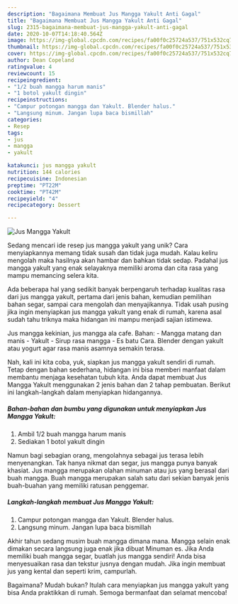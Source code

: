 ```yaml
---
description: "Bagaimana Membuat Jus Mangga Yakult Anti Gagal"
title: "Bagaimana Membuat Jus Mangga Yakult Anti Gagal"
slug: 2315-bagaimana-membuat-jus-mangga-yakult-anti-gagal
date: 2020-10-07T14:18:40.564Z
image: https://img-global.cpcdn.com/recipes/fa00f0c25724a537/751x532cq70/jus-mangga-yakult-foto-resep-utama.jpg
thumbnail: https://img-global.cpcdn.com/recipes/fa00f0c25724a537/751x532cq70/jus-mangga-yakult-foto-resep-utama.jpg
cover: https://img-global.cpcdn.com/recipes/fa00f0c25724a537/751x532cq70/jus-mangga-yakult-foto-resep-utama.jpg
author: Dean Copeland
ratingvalue: 4
reviewcount: 15
recipeingredient:
- "1/2 buah mangga harum manis"
- "1 botol yakult dingin"
recipeinstructions:
- "Campur potongan mangga dan Yakult. Blender halus."
- "Langsung minum. Jangan lupa baca bismillah"
categories:
- Resep
tags:
- jus
- mangga
- yakult

katakunci: jus mangga yakult 
nutrition: 144 calories
recipecuisine: Indonesian
preptime: "PT22M"
cooktime: "PT42M"
recipeyield: "4"
recipecategory: Dessert

---
```



![Jus Mangga Yakult](https://img-global.cpcdn.com/recipes/fa00f0c25724a537/751x532cq70/jus-mangga-yakult-foto-resep-utama.jpg)

Sedang mencari ide resep jus mangga yakult yang unik? Cara menyiapkannya memang tidak susah dan tidak juga mudah. Kalau keliru mengolah maka hasilnya akan hambar dan bahkan tidak sedap. Padahal jus mangga yakult yang enak selayaknya memiliki aroma dan cita rasa yang mampu memancing selera kita.

Ada beberapa hal yang sedikit banyak berpengaruh terhadap kualitas rasa dari jus mangga yakult, pertama dari jenis bahan, kemudian pemilihan bahan segar, sampai cara mengolah dan menyajikannya. Tidak usah pusing jika ingin menyiapkan jus mangga yakult yang enak di rumah, karena asal sudah tahu triknya maka hidangan ini mampu menjadi sajian istimewa.

Jus mangga kekinian, jus mangga ala cafe. Bahan: - Mangga matang dan manis - Yakult - Sirup rasa mangga - Es batu Cara. Blender dengan yakult atau yogurt agar rasa manis asamnya semakin terasa.


Nah, kali ini kita coba, yuk, siapkan jus mangga yakult sendiri di rumah. Tetap dengan bahan sederhana, hidangan ini bisa memberi manfaat dalam membantu menjaga kesehatan tubuh kita. Anda dapat membuat Jus Mangga Yakult menggunakan 2 jenis bahan dan 2 tahap pembuatan. Berikut ini langkah-langkah dalam menyiapkan hidangannya.

<!--inarticleads1-->

##### Bahan-bahan dan bumbu yang digunakan untuk menyiapkan Jus Mangga Yakult:

1. Ambil 1/2 buah mangga harum manis
1. Sediakan 1 botol yakult dingin


Namun bagi sebagian orang, mengolahnya sebagai jus terasa lebih menyenangkan. Tak hanya nikmat dan segar, jus mangga punya banyak khasiat. Jus mangga merupakan olahan minuman atau jus yang berasal dari buah mangga. Buah mangga merupakan salah satu dari sekian banyak jenis buah-buahan yang memiliki ratusan penggemar. 

<!--inarticleads2-->

##### Langkah-langkah membuat Jus Mangga Yakult:

1. Campur potongan mangga dan Yakult. Blender halus.
1. Langsung minum. Jangan lupa baca bismillah


Akhir tahun sedang musim buah mangga dimana mana. Mangga selain enak dimakan secara langsung juga enak jika dibuat Minuman es. Jika Anda memiliki buah mangga segar, buatlah jus mangga sendiri! Anda bisa menyesuaikan rasa dan tekstur jusnya dengan mudah. Jika ingin membuat jus yang kental dan seperti krim, campurlah. 

Bagaimana? Mudah bukan? Itulah cara menyiapkan jus mangga yakult yang bisa Anda praktikkan di rumah. Semoga bermanfaat dan selamat mencoba!
